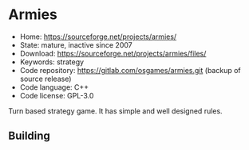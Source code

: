 # Armies

- Home: https://sourceforge.net/projects/armies/
- State: mature, inactive since 2007
- Download: https://sourceforge.net/projects/armies/files/
- Keywords: strategy
- Code repository: https://gitlab.com/osgames/armies.git (backup of source release)
- Code language: C++
- Code license: GPL-3.0

Turn based strategy game. It has simple and well designed rules.

## Building
